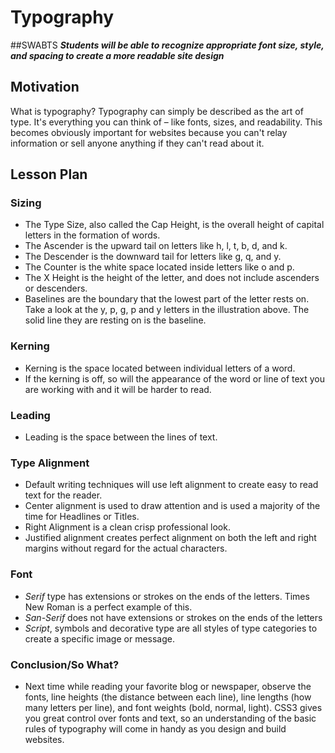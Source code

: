 # Typography

##SWABTS
***Students will be able to recognize appropriate font size, style, and spacing to create a more readable site design***

## Motivation
What is typography? Typography can simply be described as the art of type. It's everything you can think of – like fonts, sizes, and readability. This becomes obviously important for websites because you can't relay information or sell anyone anything if they can't read about it.

## Lesson Plan

### Sizing
+ The Type Size, also called the Cap Height, is the overall height of capital letters in the formation of words.
+ The Ascender is the upward tail on letters like h, l, t, b, d, and k.
+ The Descender is the downward tail for letters like g, q, and y.
+ The Counter is the white space located inside letters like o and p.
+ The X Height is the height of the letter, and does not include ascenders or descenders.
+ Baselines are the boundary that the lowest part of the letter rests on. Take a look at the y, p, g, p and y letters in the illustration above. The solid line they are resting on is the baseline.

### Kerning
+ Kerning is the space located between individual letters of a word.
+ If the kerning is off, so will the appearance of the word or line of text you are working with and it will be harder to read.

### Leading
+ Leading is the space between the lines of text.

### Type Alignment
+ Default writing techniques will use left alignment to create easy to read text for the reader.
+ Center alignment is used to draw attention and is used a majority of the time for Headlines or Titles.
+ Right Alignment is a clean crisp professional look.
+ Justified alignment creates perfect alignment on both the left and right margins without regard for the actual characters.

### Font
+ *Serif* type has extensions or strokes on the ends of the letters. Times New Roman is a perfect example of this. 
+ *San-Serif* does not have extensions or strokes on the ends of the letters
+ *Script*, symbols and decorative type are all styles of type categories to create a specific image or message. 

### Conclusion/So What?

+ Next time while reading your favorite blog or newspaper, observe the fonts, line heights (the distance between each line), line lengths (how many letters per line), and font weights (bold, normal, light). CSS3 gives you great control over fonts and text, so an understanding of the basic rules of typography will come in handy as you design and build websites.


